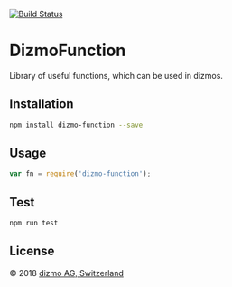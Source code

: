 [![Build Status](https://travis-ci.org/hsk81/DizmoFunction.svg?branch=master)](https://travis-ci.org/hsk81/DizmoFunction)

# DizmoFunction
Library of useful functions, which can be used in dizmos.

## Installation 
```sh
npm install dizmo-function --save
```

## Usage
```javascript
var fn = require('dizmo-function');
```

## Test 
```sh
npm run test
```

## License

 © 2018 [dizmo AG, Switzerland](http://dizmo.com/)
